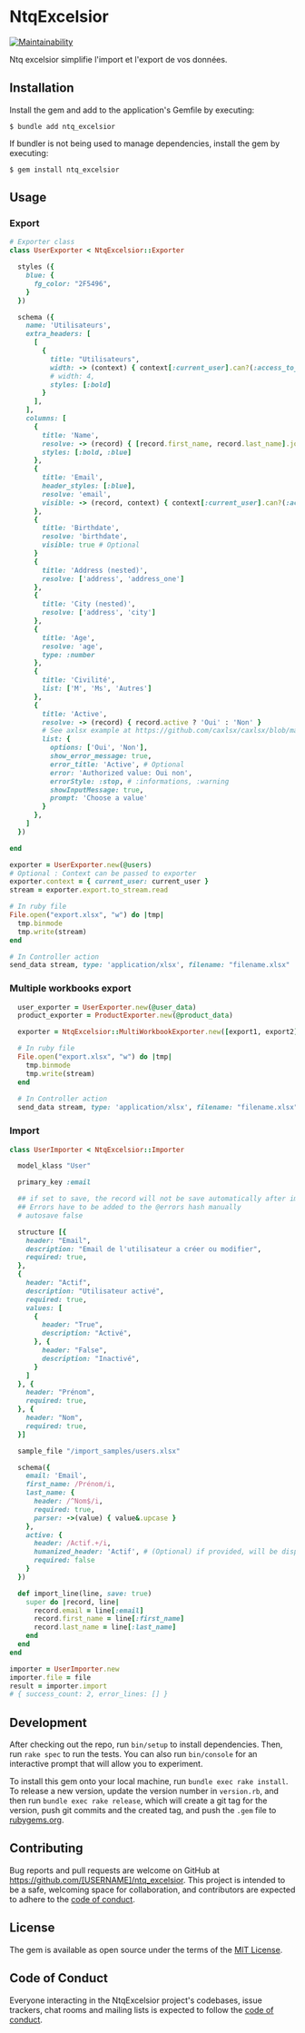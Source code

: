 # NtqExcelsior

[![Maintainability](https://api.codeclimate.com/v1/badges/8bc43b15a0a8bfc5d660/maintainability)](https://codeclimate.com/github/9troisquarts/ntq-excelsior/maintainability)

Ntq excelsior simplifie l'import et l'export de vos données.

## Installation

Install the gem and add to the application's Gemfile by executing:

    $ bundle add ntq_excelsior

If bundler is not being used to manage dependencies, install the gem by executing:

    $ gem install ntq_excelsior

## Usage

### Export

```ruby
# Exporter class
class UserExporter < NtqExcelsior::Exporter

  styles ({
    blue: {
      fg_color: "2F5496",
    }
  })

  schema ({
    name: 'Utilisateurs',
    extra_headers: [
      [
        {
          title: "Utilisateurs",
          width: -> (context) { context[:current_user].can?(:access_to_email, User) ? 4 : 3 },
          # width: 4,
          styles: [:bold]
        }
      ],
    ],
    columns: [
      {
        title: 'Name',
        resolve: -> (record) { [record.first_name, record.last_name].join(' ') },
        styles: [:bold, :blue]
      },
      {
        title: 'Email',
        header_styles: [:blue],
        resolve: 'email',
        visible: -> (record, context) { context[:current_user].can?(:access_to_email, User) }
      },
      {
        title: 'Birthdate',
        resolve: 'birthdate',
        visible: true # Optional
      }
      {
        title: 'Address (nested)',
        resolve: ['address', 'address_one']
      },
      {
        title: 'City (nested)',
        resolve: ['address', 'city']
      },
      {
        title: 'Age',
        resolve: 'age',
        type: :number
      },
      {
        title: 'Civilité', 
        list: ['M', 'Ms', 'Autres']
      },
      {
        title: 'Active',
        resolve: -> (record) { record.active ? 'Oui' : 'Non' }
        # See axlsx example at https://github.com/caxlsx/caxlsx/blob/master/examples/list_validation_example.md for more options
        list: {
          options: ['Oui', 'Non'],
          show_error_message: true,
          error_title: 'Active', # Optional
          error: 'Authorized value: Oui non',
          errorStyle: :stop, # :informations, :warning
          showInputMessage: true,
          prompt: 'Choose a value'
        }
      },
    ]
  })

end

exporter = UserExporter.new(@users)
# Optional : Context can be passed to exporter
exporter.context = { current_user: current_user }
stream = exporter.export.to_stream.read

# In ruby file
File.open("export.xlsx", "w") do |tmp|
  tmp.binmode
  tmp.write(stream)
end

# In Controller action
send_data stream, type: 'application/xlsx', filename: "filename.xlsx"
```

### Multiple workbooks export

```ruby
  user_exporter = UserExporter.new(@user_data)
  product_exporter = ProductExporter.new(@product_data)

  exporter = NtqExcelsior::MultiWorkbookExporter.new([export1, export2])

  # In ruby file
  File.open("export.xlsx", "w") do |tmp|
    tmp.binmode
    tmp.write(stream)
  end
  
  # In Controller action
  send_data stream, type: 'application/xlsx', filename: "filename.xlsx"
```

### Import

```ruby
class UserImporter < NtqExcelsior::Importer

  model_klass "User"

  primary_key :email

  ## if set to save, the record will not be save automatically after import_line
  ## Errors have to be added to the @errors hash manually
  # autosave false

  structure [{
    header: "Email",
    description: "Email de l'utilisateur a créer ou modifier",
    required: true,
  }, 
  {
    header: "Actif",
    description: "Utilisateur activé",
    required: true,
    values: [
      {
        header: "True",
        description: "Activé",
      }, {
        header: "False",
        description: "Inactivé",
      }
    ]
  }, {
    header: "Prénom",
    required: true,
  }, {
    header: "Nom",
    required: true,
  }]

  sample_file "/import_samples/users.xlsx"

  schema({
    email: 'Email',
    first_name: /Prénom/i,
    last_name: {
      header: /^Nom$/i,
      required: true,
      parser: ->(value) { value&.upcase }
    },
    active: {
      header: /Actif.+/i,
      humanized_header: 'Actif', # (Optional) if provided, will be displayed instead regex in missing headers
      required: false
    }
  })

  def import_line(line, save: true)
    super do |record, line|
      record.email = line[:email]
      record.first_name = line[:first_name]
      record.last_name = line[:last_name]
    end
  end
end

importer = UserImporter.new
importer.file = file
result = importer.import
# { success_count: 2, error_lines: [] }
```

## Development

After checking out the repo, run `bin/setup` to install dependencies. Then, run `rake spec` to run the tests. You can also run `bin/console` for an interactive prompt that will allow you to experiment.

To install this gem onto your local machine, run `bundle exec rake install`. To release a new version, update the version number in `version.rb`, and then run `bundle exec rake release`, which will create a git tag for the version, push git commits and the created tag, and push the `.gem` file to [rubygems.org](https://rubygems.org).

## Contributing

Bug reports and pull requests are welcome on GitHub at https://github.com/[USERNAME]/ntq_excelsior. This project is intended to be a safe, welcoming space for collaboration, and contributors are expected to adhere to the [code of conduct](https://github.com/[USERNAME]/ntq_excelsior/blob/master/CODE_OF_CONDUCT.md).

## License

The gem is available as open source under the terms of the [MIT License](https://opensource.org/licenses/MIT).

## Code of Conduct

Everyone interacting in the NtqExcelsior project's codebases, issue trackers, chat rooms and mailing lists is expected to follow the [code of conduct](https://github.com/[USERNAME]/ntq_excelsior/blob/master/CODE_OF_CONDUCT.md).
